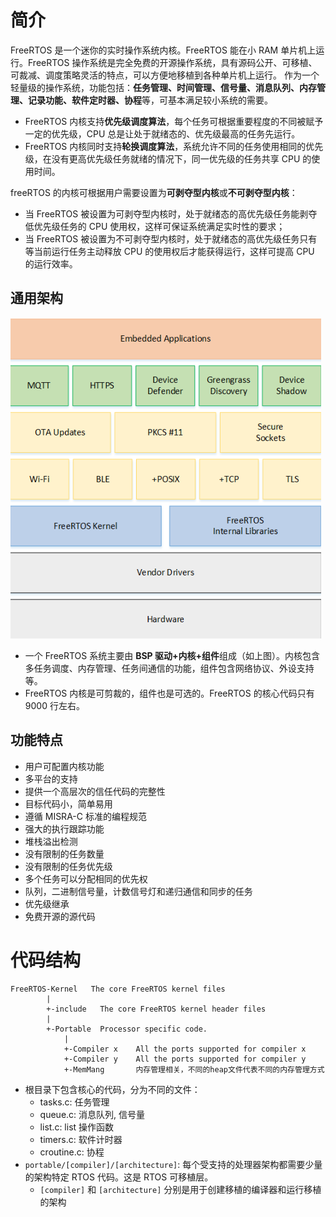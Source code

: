 # 简介

FreeRTOS 是一个迷你的实时操作系统内核。FreeRTOS 能在小 RAM 单片机上运行。FreeRTOS 操作系统是完全免费的开源操作系统，具有源码公开、可移植、可裁减、调度策略灵活的特点，可以方便地移植到各种单片机上运行。
作为一个轻量级的操作系统，功能包括：**任务管理、时间管理、信号量、消息队列、内存管理、记录功能、软件定时器、协程**等，可基本满足较小系统的需要。

- FreeRTOS 内核支持**优先级调度算法**，每个任务可根据重要程度的不同被赋予一定的优先级，CPU 总是让处于就绪态的、优先级最高的任务先运行。
- FreeRTOS 内核同时支持**轮换调度算法**，系统允许不同的任务使用相同的优先级，在没有更高优先级任务就绪的情况下，同一优先级的任务共享 CPU 的使用时间。

freeRTOS 的内核可根据用户需要设置为**可剥夺型内核**或**不可剥夺型内核**：

- 当 FreeRTOS 被设置为可剥夺型内核时，处于就绪态的高优先级任务能剥夺低优先级任务的 CPU 使用权，这样可保证系统满足实时性的要求；
- 当 FreeRTOS 被设置为不可剥夺型内核时，处于就绪态的高优先级任务只有等当前运行任务主动释放 CPU 的使用权后才能获得运行，这样可提高 CPU 的运行效率。

## 通用架构

![Alt text](1_intro.assets/image.png)

- 一个 FreeRTOS 系统主要由 **BSP 驱动+内核+组件**组成（如上图）。内核包含多任务调度、内存管理、任务间通信的功能，组件包含网络协议、外设支持等。
- FreeRTOS 内核是可剪裁的，组件也是可选的。FreeRTOS 的核心代码只有 9000 行左右。

## 功能特点

- 用户可配置内核功能
- 多平台的支持
- 提供一个高层次的信任代码的完整性
- 目标代码小，简单易用
- 遵循 MISRA-C 标准的编程规范
- 强大的执行跟踪功能
- 堆栈溢出检测
- 没有限制的任务数量
- 没有限制的任务优先级
- 多个任务可以分配相同的优先权
- 队列，二进制信号量，计数信号灯和递归通信和同步的任务
- 优先级继承
- 免费开源的源代码

# 代码结构

```
FreeRTOS-Kernel   The core FreeRTOS kernel files
        |
        +-include   The core FreeRTOS kernel header files
        |
        +-Portable  Processor specific code.
            |
            +-Compiler x    All the ports supported for compiler x
            +-Compiler y    All the ports supported for compiler y
            +-MemMang       内存管理相关，不同的heap文件代表不同的内存管理方式
```

- 根目录下包含核心的代码，分为不同的文件：
  - tasks.c: 任务管理
  - queue.c: 消息队列, 信号量
  - list.c: list 操作函数
  - timers.c: 软件计时器
  - croutine.c: 协程
- `portable/[compiler]/[architecture]`: 每个受支持的处理器架构都需要少量的架构特定 RTOS 代码。这是 RTOS 可移植层。
  - `[compiler]` 和 `[architecture]` 分别是用于创建移植的编译器和运行移植的架构
